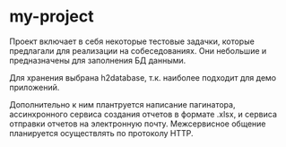 # my-project
Проект включает в себя некоторые тестовые задачки, которые предлагали для реализации на собеседованиях. 
Они небольшие и предназначены для заполнения БД данными. 

Для хранения выбрана h2database, т.к. наиболее подходит для демо приложений.

Дополнительно к ним плантруется написание пагинатора, ассинхронного сервиса создания отчетов в формате .xlsx, и сервиса отправки отчетов на электронную почту.
Межсервисное общение планируется осуществлять по протоколу HTTP.

